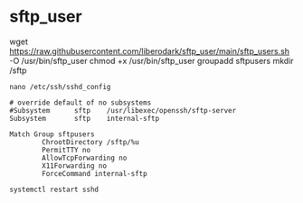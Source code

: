 # sftp_user

wget https://raw.githubusercontent.com/liberodark/sftp_user/main/sftp_users.sh -O /usr/bin/sftp_user
chmod +x /usr/bin/sftp_user
groupadd sftpusers
mkdir /sftp

`nano /etc/ssh/sshd_config`

```
# override default of no subsystems
#Subsystem      sftp    /usr/libexec/openssh/sftp-server
Subsystem       sftp    internal-sftp

Match Group sftpusers
        ChrootDirectory /sftp/%u
        PermitTTY no
        AllowTcpForwarding no
        X11Forwarding no
        ForceCommand internal-sftp
```

`systemctl restart sshd`
